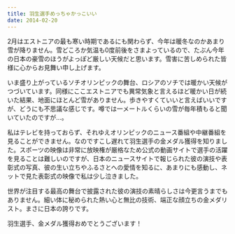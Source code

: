 ```yaml
---
title: 羽生選手めっちゃかっこいい
date: 2014-02-20
---
```


2月はエストニアの最も寒い時期であるにも関わらず、今年は暖冬なのかあまり雪が降りません。雪どころか気温も0度前後をさまよっているので、たぶん今年の日本の豪雪のほうがよっぽど厳しい天候だと思います。雪害に苦しめられた皆様に心からお見舞い申し上げます。

いま盛り上がっているソチオリンピックの舞台、ロシアのソチでは暖かい天候がつづいています。同様にここエストニアでも異常気象と言えるほど暖かい日が続いた結果、地面にほとんど雪がありません。歩きやすくていいと言えばいいですが、どうにも不思議な感じです。噂では一メートルくらいの雪が毎年積もると聞いていたのですが…。

私はテレビを持っておらず、それゆえオリンピックのニュース番組や中継番組を見ることができません。なのですこし遅れて羽生選手の金メダル獲得を知りました。スポーツの映像は非常に放映権が厳格なため公式の動画サイトで選手の活躍を見ることは難しいのですが、日本のニュースサイトで報じられた彼の演技や表彰式の写真、彼の生い立ちやふるさとへの愛情を知るに、あまりにも感動し、ネットで見た表彰式の映像で私は少し泣きました。

世界が注目する最高の舞台で披露された彼の演技の素晴らしさは今更言うまでもありません。細い体に秘められた熱い心と無比の技術、端正な顔立ちの金メダリスト。まさに日本の誇りです。

羽生選手、金メダル獲得おめでとうございます！

